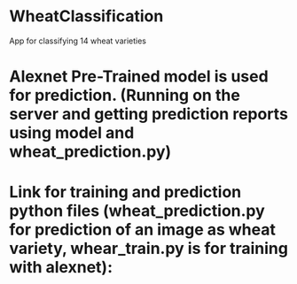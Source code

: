 # WheatClassification
App for classifying 14 wheat varieties 
# Alexnet Pre-Trained model is used for prediction. (Running on the server and getting prediction reports using model and wheat_prediction.py)
# Link for training and prediction python files (wheat_prediction.py for prediction of an image as wheat variety, whear_train.py is for training with alexnet): 
